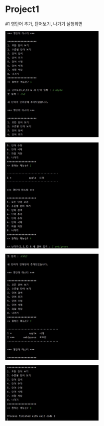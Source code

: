 # Project1

#1 영단어 추가, 단어보기, 나가기 실행화면

<img src='https://github.com/KevinBae00/Project1/blob/master/screenshot/screenshot1.jpg?raw=true'
     width='300'>
     
<img src='https://github.com/KevinBae00/Project1/blob/master/screenshot/screenshot2.jpg?raw=true'
     width='300'>

<img src='https://github.com/KevinBae00/Project1/blob/master/screenshot/screenshot3.jpg?raw=true'
     width='300'>

<img src='https://github.com/KevinBae00/Project1/blob/master/screenshot/screenshot4.jpg?raw=true'
     width='300'>
